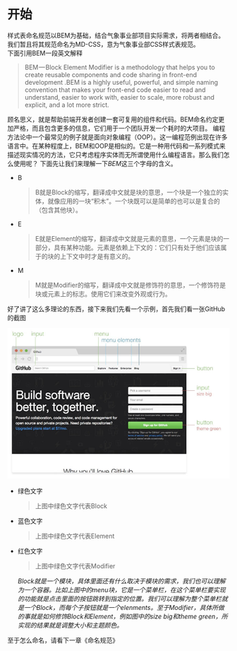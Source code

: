 # 开始
样式表命名规范以BEM为基础，结合气象事业部项目实际需求，将两者相结合。我们暂且将其规范命名为MD-CSS，意为气象事业部CSS样式表规范。<br>
下面引用BEM一段英文解释
> BEM — Block Element Modifier is a methodology that helps you to create reusable components and code sharing in front-end development
.BEM is a highly useful, powerful, and simple naming convention that makes your front-end code easier to read and understand, easier to work with, easier to scale, more robust and explicit, and a lot more strict.

顾名思义，就是帮助前端开发者创建一套可复用的组件和代码。BEM命名约定更加严格，而且包含更多的信息，它们用于一个团队开发一个耗时的大项目。
编程方法论中一个最常见的例子就是面向对象编程（OOP）。这一编程范例出现在许多语言中。在某种程度上，BEM和OOP是相似的。它是一种用代码和一系列模式来描述现实情况的方法，它只考虑程序实体而无所谓使用什么编程语言。那么我们怎么使用呢？
下面先让我们来理解一下*BEM*这三个字母的含义。
* B
    > B就是Block的缩写，翻译成中文就是块的意思，一个块是一个独立的实体，就像应用的一块“积木”。一个块既可以是简单的也可以是复合的（包含其他块）。

* E
    >E就是Element的缩写，翻译成中文就是元素的意思，一个元素是块的一部分，具有某种功能。元素是依赖上下文的：它们只有处于他们应该属于的块的上下文中时才是有意义的。

* M
    >M就是Modifier的缩写，翻译成中文就是修饰符的意思，一个修饰符是块或元素上的标志。使用它们来改变外观或行为。

好了讲了这么多理论的东西，接下来我们先看一个示例，首先我们看一张GitHub的截图

![Alt text](./src/assets/resources/imgs/github_captions.jpg)

* 绿色文字
    > 上图中绿色文字代表Block
* 蓝色文字
    > 上图中绿色文字代表Element
* 红色文字
    > 上图中绿色文字代表Modifier
    
    *Block就是一个模块，具体里面还有什么取决于模块的需求，我们也可以理解为一个容器。比如上图中的menu块，它是一个菜单栏，在这个菜单栏要实现的功能就是点击里面的按钮跳转到指定的位置。我们可以理解为整个菜单栏就是一个Block，而每个子按钮就是一个elenments。至于Modifier，具体所做的事就是如何修饰Block和Element，例如图中的size big和theme green，所实现的结果就是调整大小和主题颜色。*

至于怎么命名，请看下一章《命名规范》


